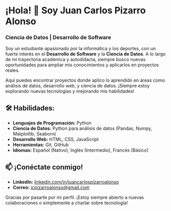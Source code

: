 # ¡Hola! 👋 Soy Juan Carlos Pizarro Alonso

### Ciencia de Datos | Desarrollo de Software

Soy un estudiante apasionado por la informática y los deportes, con un fuerte interés en el **Desarrollo de Software** y la **Ciencia de Datos**. A lo largo de mi trayectoria académica y autodidacta, siempre busco nuevas oportunidades para ampliar mis conocimientos y aplicarlos en proyectos reales.

Aquí puedes encontrar proyectos donde aplico lo aprendido en áreas como análisis de datos, desarrollo web, y ciencia de datos. ¡Siempre estoy explorando nuevas tecnologías y mejorando mis habilidades!

## 🛠️ Habilidades:
- **Lenguajes de Programación:** Python
- **Ciencia de Datos:** Python para análisis de datos (Pandas, Numpy, Matplotlib, Seaborn)
- **Desarrollo Web:** HTML, CSS, JavaScript
- **Herramientas:** Git, GitHub
- **Idiomas:** Español (Nativo), Inglés (Intermedio), Francés (Básico)

## 📫 ¡Conéctate conmigo!
- **LinkedIn:** [linkedin.com/in/juancarlospizarroalonso](https://www.linkedin.com/in/juancarlospizarroalonso/)
- **Correo:** jcpizarroalonso@gmail.com

Gracias por pasarte por mi perfil. ¡Estoy siempre abierto a nuevas colaboraciones o simplemente a charlar sobre tecnología!


